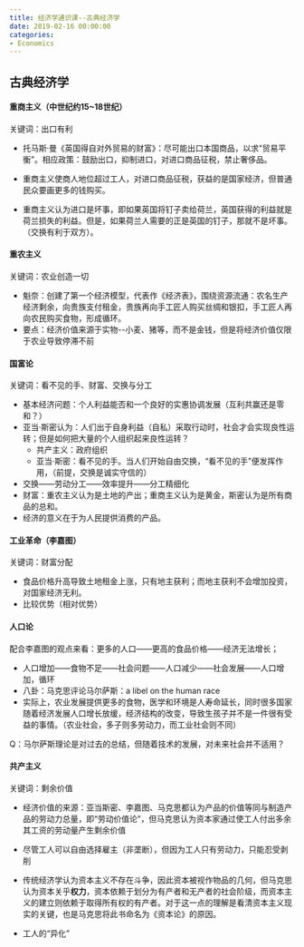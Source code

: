 ```yaml
---
title: 经济学通识课--古典经济学
date: 2019-02-16 00:00:00
categories:
- Economics
---
```

## 古典经济学

#### 重商主义（中世纪约15~18世纪）

关键词：出口有利

- 托马斯·曼《英国得自对外贸易的财富》：尽可能出口本国商品，以求“贸易平衡”。相应政策：鼓励出口，抑制进口，对进口商品征税，禁止奢侈品。

- 重商主义使商人地位超过工人，对进口商品征税，获益的是国家经济，但普通民众要画更多的钱购买。
- 重商主义认为进口是坏事，即如果英国将钉子卖给荷兰，英国获得的利益就是荷兰损失的利益。但是，如果荷兰人需要的正是英国的钉子，那就不是坏事。（交换有利于双方）。

#### 重农主义

关键词：农业创造一切

- 魁奈：创建了第一个经济模型，代表作《经济表》，围绕资源流通：农名生产经济剩余，向贵族支付租金，贵族再向手工匠人购买丝绸和银扣，手工匠人再向农民购买食物，形成循环。
- 要点：经济价值来源于实物--小麦、猪等，而不是金钱，但是将经济价值仅限于农业导致停滞不前

#### 国富论

关键词：看不见的手、财富、交换与分工

- 基本经济问题：个人利益能否和一个良好的实惠协调发展（互利共赢还是零和？）
- 亚当·斯密认为：人们出于自身利益（自私）采取行动时，社会才会实现良性运转；但是如何把大量的个人组织起来良性运转？
  - 共产主义：政府组织
  - 亚当·斯密：看不见的手。当人们开始自由交换，“看不见的手”便发挥作用，（前提，交换是诚实守信的）
- 交换——劳动分工——效率提升——分工精细化
- 财富：重农主义认为是土地的产出；重商主义认为是黄金，斯密认为是所有商品的总和。
- 经济的意义在于为人民提供消费的产品。

#### 工业革命（李嘉图）

关键词：财富分配

- 食品价格升高导致土地租金上涨，只有地主获利；而地主获利不会增加投资，对国家经济无利。
- 比较优势（相对优势）

#### 人口论

配合李嘉图的观点来看：更多的人口——更高的食品价格——经济无法增长；  

- 人口增加——食物不足——社会问题——人口减少——社会发展——人口增加，循环
- 八卦：马克思评论马尔萨斯：a libel on the human race
- 实际上，农业发展提供更多的食物，医学和环境是人寿命延长，同时很多国家随着经济发展人口增长放缓，经济结构的改变，导致生孩子并不是一件很有受益的事情。（农业社会，多子则多劳动力，而工业社会则不同）

Q：马尔萨斯理论是对过去的总结，但随着技术的发展，对未来社会并不适用？

#### 共产主义

关键词：剩余价值

- 经济价值的来源：亚当斯密、李嘉图、马克思都认为产品的价值等同与制造产品的劳动力总量，即“劳动价值论”，但马克思认为资本家通过使工人付出多余其工资的劳动量产生剩余价值

- 尽管工人可以自由选择雇主（非垄断），但因为工人只有劳动力，只能忍受剥削

- 传统经济学认为资本主义不存在斗争，因此资本被视作物品的几何，但马克思认为资本关乎**权力**，资本依赖于划分为有产者和无产者的社会阶级，而资本主义的建立则依赖于取得所有权的有产者。对于这一点的理解是看清资本主义现实的关键，也是马克思将此书命名为《资本论》的原因。

- 工人的“异化”

  
